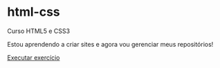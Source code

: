 # html-css
 Curso HTML5 e CSS3

 Estou aprendendo a criar sites e agora vou gerenciar meus repositórios!

 <a href="https://steniocsantos.github.io/html-css/exercicios/d010/">Executar exercício</a>
